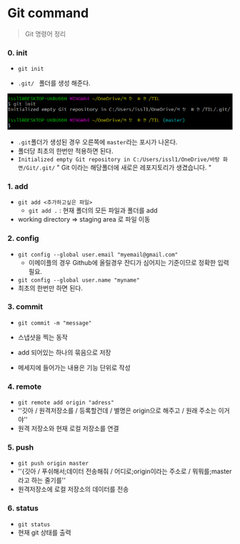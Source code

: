 # Git command

> Git 명령어 정리



### 0. init

- `git init`

- `.git/ ` 폴더를 생성 해준다.

![image-20201229151404914](command.assets/image-20201229151404914.png)

- `.git`폴더가 생성된 경우 오른쪽에 `master`라는 포시가 나온다.
- 폴더당 최초의 한번만 적용하면 된다.
- `Initialized empty Git repository in C:/Users/issl1/OneDrive/바탕 화면/Git/.git/`
  " Git 이라는 해당폴더에 새로은 레포지토리가 생겼습니다. "



### 1. add

- `git add <추가하고싶은 파일>`
  - `git add .` : 현재 폴더의 모든 파일과 폴더를 add
- working directory => staging area 로 파일 이동



### 2. config

- `git config --global user.email "myemail@gmail.com"`
  - 이메이플의 경우 Github에 올릴경우 잔디가 심어지는 기준이므로 정확한 입력 필요.
- `git config --global user.name "myname"`
- 최초의 한번만 하면 된다.



### 3. commit

- `git commit -m "message"`
- 스냅샷을 찍는 동작
- add 되어있는 하나의 묶음으로 저장

- 메세지에 들어가는 내용은 기능 단위로 작성



### 4. remote

- `git remote add origin "adress"`
- ''깃아 / 원격저장소를 / 등록할건데 / 별명은 origin으로 해주고 / 원래 주소는 이거야''
- 원격 저장소와 현재 로컬 저장소를 연결



### 5. push

- `git push origin master`
- ''{깃아 / 푸쉬해서;데이터 전송해줘 / 어디로;origin이라는 주소로 / 뭐뭐를;master라고 하는 줄기를''
- 원격저장소에 로컬 저장소의 데이터를 전송



### 6. status

- `git status`
- 현재 git 상태를 출력





